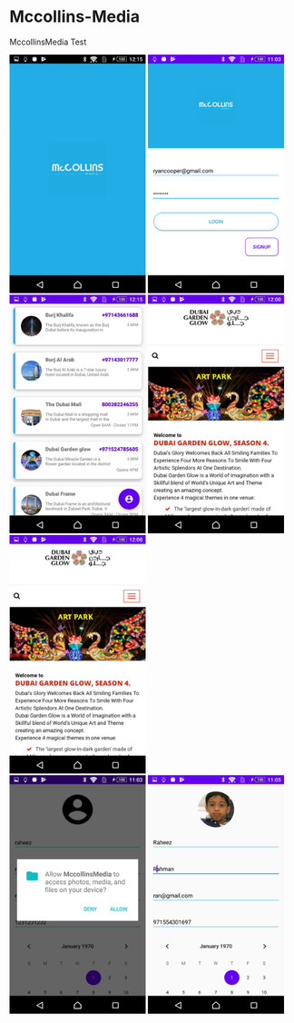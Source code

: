 # Mccollins-Media
MccollinsMedia Test



  <img src="https://github.com/raheez/Mccollins-Media/blob/master/ScreenShots/SplashScreen.jpeg" width="240" height="420">    <img src="https://github.com/raheez/Mccollins-Media/blob/master/ScreenShots/LoginScreen.png" width="240" height="420">
<img src="https://github.com/raheez/Mccollins-Media/blob/master/ScreenShots/HomeScreen.jpeg" width="240" height="420"> 
<img src="https://github.com/raheez/Mccollins-Media/blob/master/ScreenShots/DetailPage.png" width="240" height="420">  
<img src="https://github.com/raheez/Mccollins-Media/blob/master/ScreenShots/DetailPage.png" width="240" height="420">  
<img src="https://github.com/raheez/Mccollins-Media/blob/master/ScreenShots/ProfileAtvityPermission.png" width="240" height="420">  <img src="https://github.com/raheez/Mccollins-Media/blob/master/ScreenShots/ProfileActivity.png" width="240" height="420">  

